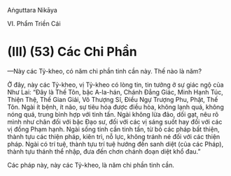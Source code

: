 Aṅguttara Nikāya

VI. Phẩm Triền Cái

# (III) (53) Các Chi Phần

—Này các Tỷ-kheo, có năm chi phần tinh cần này. Thế nào là năm?

Ở đây, này các Tỷ-kheo, vị Tỷ-kheo có lòng tin, tin tưởng ở sự giác ngộ của Như Lai: “Ðây là Thế Tôn, bậc A-la-hán, Chánh Ðẳng Giác, Minh Hạnh Túc, Thiện Thệ, Thế Gian Giải, Vô Thượng Sĩ, Điều Ngự Trượng Phu, Phật, Thế Tôn. Ngài ít bệnh, ít não, sự tiêu hóa được điều hòa, không lạnh quá, không nóng quá, trung bình hợp với tinh tấn. Ngài không lừa đảo, dối gạt, nêu rõ mình như chân đối với bậc Ðạo sư, đối với các vị sáng suốt hay đối với các vị đồng Phạm hạnh. Ngài sống tinh cần tinh tấn, từ bỏ các pháp bất thiện, thành tựu các thiện pháp, kiên trì, nỗ lực, không tránh né đối với các thiện pháp. Ngài có trí tuệ, thành tựu trí tuệ hướng đến sanh diệt (của các Pháp), thành tựu thánh thể nhập, đưa đến chơn chánh đoạn diệt khổ đau.”

Các pháp này, này các Tỷ-kheo, là năm chi phần tinh cần.

